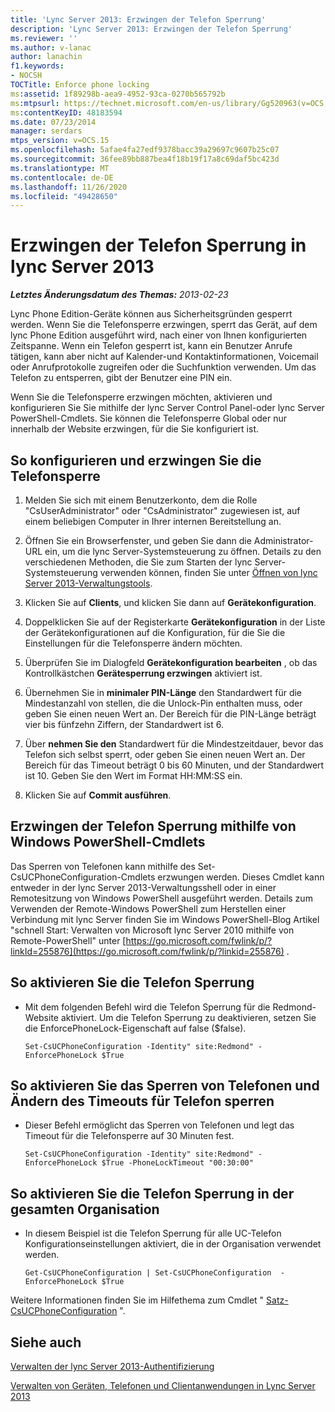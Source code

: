 ```yaml
---
title: 'Lync Server 2013: Erzwingen der Telefon Sperrung'
description: 'Lync Server 2013: Erzwingen der Telefon Sperrung'
ms.reviewer: ''
ms.author: v-lanac
author: lanachin
f1.keywords:
- NOCSH
TOCTitle: Enforce phone locking
ms:assetid: 1f89298b-aea9-4952-93ca-0270b565792b
ms:mtpsurl: https://technet.microsoft.com/en-us/library/Gg520963(v=OCS.15)
ms:contentKeyID: 48183594
ms.date: 07/23/2014
manager: serdars
mtps_version: v=OCS.15
ms.openlocfilehash: 5afae4fa27edf9378bacc39a29697c9607b25c07
ms.sourcegitcommit: 36fee89bb887bea4f18b19f17a8c69daf5bc423d
ms.translationtype: MT
ms.contentlocale: de-DE
ms.lasthandoff: 11/26/2020
ms.locfileid: "49428650"
---
```

# <a name="enforce-phone-locking-in-lync-server-2013"></a>Erzwingen der Telefon Sperrung in lync Server 2013

<div data-xmlns="http://www.w3.org/1999/xhtml">

<div class="topic" data-xmlns="http://www.w3.org/1999/xhtml" data-msxsl="urn:schemas-microsoft-com:xslt" data-cs="https://msdn.microsoft.com/">

<div data-asp="https://msdn2.microsoft.com/asp">



</div>

<div id="mainSection">

<div id="mainBody">

<span> </span>

_**Letztes Änderungsdatum des Themas:** 2013-02-23_

Lync Phone Edition-Geräte können aus Sicherheitsgründen gesperrt werden. Wenn Sie die Telefonsperre erzwingen, sperrt das Gerät, auf dem lync Phone Edition ausgeführt wird, nach einer von Ihnen konfigurierten Zeitspanne. Wenn ein Telefon gesperrt ist, kann ein Benutzer Anrufe tätigen, kann aber nicht auf Kalender-und Kontaktinformationen, Voicemail oder Anrufprotokolle zugreifen oder die Suchfunktion verwenden. Um das Telefon zu entsperren, gibt der Benutzer eine PIN ein.

Wenn Sie die Telefonsperre erzwingen möchten, aktivieren und konfigurieren Sie Sie mithilfe der lync Server Control Panel-oder lync Server PowerShell-Cmdlets. Sie können die Telefonsperre Global oder nur innerhalb der Website erzwingen, für die Sie konfiguriert ist.

<div>

## <a name="to-configure-and-enforce-the-phone-lock"></a>So konfigurieren und erzwingen Sie die Telefonsperre

1.  Melden Sie sich mit einem Benutzerkonto, dem die Rolle "CsUserAdministrator" oder "CsAdministrator" zugewiesen ist, auf einem beliebigen Computer in Ihrer internen Bereitstellung an.

2.  Öffnen Sie ein Browserfenster, und geben Sie dann die Administrator-URL ein, um die lync Server-Systemsteuerung zu öffnen. Details zu den verschiedenen Methoden, die Sie zum Starten der lync Server-Systemsteuerung verwenden können, finden Sie unter [Öffnen von lync Server 2013-Verwaltungstools](lync-server-2013-open-lync-server-administrative-tools.md).

3.  Klicken Sie auf **Clients**, und klicken Sie dann auf **Gerätekonfiguration**.

4.  Doppelklicken Sie auf der Registerkarte **Gerätekonfiguration** in der Liste der Gerätekonfigurationen auf die Konfiguration, für die Sie die Einstellungen für die Telefonsperre ändern möchten.

5.  Überprüfen Sie im Dialogfeld **Gerätekonfiguration bearbeiten** , ob das Kontrollkästchen **Gerätesperrung erzwingen** aktiviert ist.

6.  Übernehmen Sie in **minimaler PIN-Länge** den Standardwert für die Mindestanzahl von stellen, die die Unlock-Pin enthalten muss, oder geben Sie einen neuen Wert an. Der Bereich für die PIN-Länge beträgt vier bis fünfzehn Ziffern, der Standardwert ist 6.

7.  Über **nehmen Sie den** Standardwert für die Mindestzeitdauer, bevor das Telefon sich selbst sperrt, oder geben Sie einen neuen Wert an. Der Bereich für das Timeout beträgt 0 bis 60 Minuten, und der Standardwert ist 10. Geben Sie den Wert im Format HH:MM:SS ein.

8.  Klicken Sie auf **Commit ausführen**.

</div>

<div>

## <a name="enforcing-phone-locking-by-using-windows-powershell-cmdlets"></a>Erzwingen der Telefon Sperrung mithilfe von Windows PowerShell-Cmdlets

Das Sperren von Telefonen kann mithilfe des Set-CsUCPhoneConfiguration-Cmdlets erzwungen werden. Dieses Cmdlet kann entweder in der lync Server 2013-Verwaltungsshell oder in einer Remotesitzung von Windows PowerShell ausgeführt werden. Details zum Verwenden der Remote-Windows PowerShell zum Herstellen einer Verbindung mit lync Server finden Sie im Windows PowerShell-Blog Artikel "schnell Start: Verwalten von Microsoft lync Server 2010 mithilfe von Remote-PowerShell" unter [https://go.microsoft.com/fwlink/p/?linkId=255876](https://go.microsoft.com/fwlink/p/?linkid=255876) .

<div>

## <a name="to-enable-phone-locking"></a>So aktivieren Sie die Telefon Sperrung

  - Mit dem folgenden Befehl wird die Telefon Sperrung für die Redmond-Website aktiviert. Um die Telefon Sperrung zu deaktivieren, setzen Sie die EnforcePhoneLock-Eigenschaft auf false ($false).
    
        Set-CsUCPhoneConfiguration -Identity" site:Redmond" -EnforcePhoneLock $True

</div>

<div>

## <a name="to-enable-phone-locking-and-modify-the-phone-lock-timeout"></a>So aktivieren Sie das Sperren von Telefonen und Ändern des Timeouts für Telefon sperren

  - Dieser Befehl ermöglicht das Sperren von Telefonen und legt das Timeout für die Telefonsperre auf 30 Minuten fest.
    
        Set-CsUCPhoneConfiguration -Identity" site:Redmond" -EnforcePhoneLock $True -PhoneLockTimeout "00:30:00"

</div>

<div>

## <a name="to-enable-phone-locking-throughout-the-organization"></a>So aktivieren Sie die Telefon Sperrung in der gesamten Organisation

  - In diesem Beispiel ist die Telefon Sperrung für alle UC-Telefon Konfigurationseinstellungen aktiviert, die in der Organisation verwendet werden.
    
        Get-CsUCPhoneConfiguration | Set-CsUCPhoneConfiguration  -EnforcePhoneLock $True

</div>

Weitere Informationen finden Sie im Hilfethema zum Cmdlet " [Satz-CsUCPhoneConfiguration](https://docs.microsoft.com/powershell/module/skype/Set-CsUCPhoneConfiguration) ".

</div>

<div>

## <a name="see-also"></a>Siehe auch


[Verwalten der lync Server 2013-Authentifizierung](lync-server-2013-managing-lync-server-authentication.md)  


[Verwalten von Geräten, Telefonen und Clientanwendungen in Lync Server 2013](lync-server-2013-managing-devices-phones-and-client-applications.md)  
  

</div>

</div>

<span> </span>

</div>

</div>

</div>

